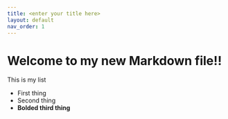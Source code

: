 ```yaml
---
title: <enter your title here>
layout: default
nav_order: 1
---
```

  
 # Welcome to my new Markdown file!!

  This is my list
  - First thing
  - Second thing
  - **Bolded third thing**
